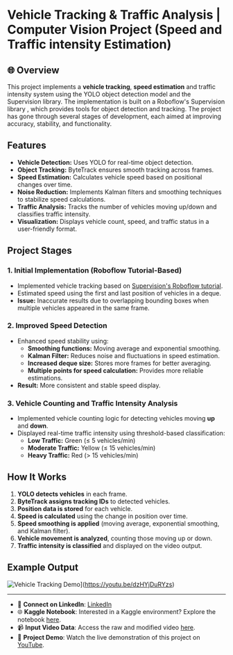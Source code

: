 # Vehicle Tracking &amp; Traffic Analysis | Computer Vision Project (Speed and Traffic intensity Estimation)

## 🌐 Overview
This project implements a **vehicle tracking**, **speed estimation** and traffic intensity system using the YOLO object detection model and the Supervision library. The implementation is built on a Roboflow's Supervision library , which provides tools for object detection and tracking. The project has gone through several stages of development, each aimed at improving accuracy, stability, and functionality.

## Features
- **Vehicle Detection:** Uses YOLO for real-time object detection.
- **Object Tracking:** ByteTrack ensures smooth tracking across frames.
- **Speed Estimation:** Calculates vehicle speed based on positional changes over time.
- **Noise Reduction:** Implements Kalman filters and smoothing techniques to stabilize speed calculations.
- **Traffic Analysis:** Tracks the number of vehicles moving up/down and classifies traffic intensity.
- **Visualization:** Displays vehicle count, speed, and traffic status in a user-friendly format.

## Project Stages
### 1. Initial Implementation (Roboflow Tutorial-Based)
- Implemented vehicle tracking based on [Supervision's Roboflow tutorial](https://supervision.roboflow.com/how_to/track_objects/).
- Estimated speed using the first and last position of vehicles in a deque.
- **Issue:** Inaccurate results due to overlapping bounding boxes when multiple vehicles appeared in the same frame.

### 2. Improved Speed Detection
- Enhanced speed stability using:
  - **Smoothing functions:** Moving average and exponential smoothing.
  - **Kalman Filter:** Reduces noise and fluctuations in speed estimation.
  - **Increased deque size:** Stores more frames for better averaging.
  - **Multiple points for speed calculation:** Provides more reliable estimations.
- **Result:** More consistent and stable speed display.

### 3. Vehicle Counting and Traffic Intensity Analysis
- Implemented vehicle counting logic for detecting vehicles moving **up** and **down**.
- Displayed real-time traffic intensity using threshold-based classification:
  - **Low Traffic:** Green (≤ 5 vehicles/min)
  - **Moderate Traffic:** Yellow (≤ 15 vehicles/min)
  - **Heavy Traffic:** Red (> 15 vehicles/min)

## How It Works
1. **YOLO detects vehicles** in each frame.
2. **ByteTrack assigns tracking IDs** to detected vehicles.
3. **Position data is stored** for each vehicle.
4. **Speed is calculated** using the change in position over time.
5. **Speed smoothing is applied** (moving average, exponential smoothing, and Kalman filter).
6. **Vehicle movement is analyzed**, counting those moving up or down.
7. **Traffic intensity is classified** and displayed on the video output.

## Example Output
![Vehicle Tracking Demo](https://img.youtube.com/vi/dzHYjDuRYzs/0.jpg)](https://youtu.be/dzHYjDuRYzs)

---
- 🤝 **Connect on LinkedIn**: [LinkedIn](mahmoud-ibrahim2002)
- 🌐 **Kaggle Notebook**: Interested in a Kaggle environment? Explore the notebook [here](https://www.kaggle.com/code/farzadnekouei/traffic-red-light-running-violation-detection).
- 📹 **Input Video Data**: Access the raw and modified video [here](https://www.kaggle.com/datasets/farzadnekouei/license-plate-recognition-for-red-light-violation).
- 🎥 **Project Demo**: Watch the live demonstration of this project on [YouTube](https://www.youtube.com/watch?v=dzHYjDuRYzs).
